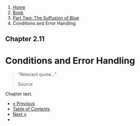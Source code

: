<ol class="breadcrumb">
  <li><a href="/">Home</a></li>
  <li><a href="/book/">Book</a></li>
  <li><a href="/book/2-0-0-overview/">Part Two: The Suffusion of Blue</a></li>
  <li class="active">Conditions and Error Handling</li>
</ol>

## Chapter 2.11

# Conditions and Error Handling

> "Relevant quote..."
> <footer>Source</footer>

Chapter text.

<ul class="pager">
  <li class="previous"><a href="/book/2-10-0-improved-text-adventure-engine/">&laquo; Previous</a></li>
  <li><a href="/book/">Table of Contents</a></li>
  <li class="next"><a href="/book/2-12-0-2d-game/">Next &raquo;</a><li>
</ul>

